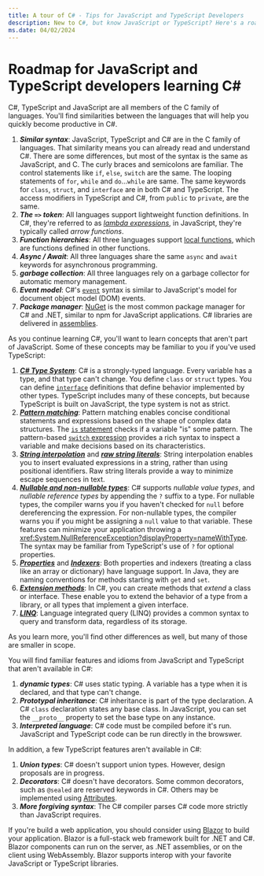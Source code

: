 ```yaml
---
title: A tour of C# - Tips for JavaScript and TypeScript Developers
description: New to C#, but know JavaScript or TypeScript? Here's a roadmap of what's familiar, and new features you'll learn in C#
ms.date: 04/02/2024
---
```

# Roadmap for JavaScript and TypeScript developers learning C\#

C#, TypeScript and JavaScript are all members of the C family of languages. You'll find similarities between the languages that will help you quickly become productive in C#.

1. ***Similar syntax***: JavaScript, TypeScript and C# are in the C family of languages. That similarity means you can already read and understand C#. There are some differences, but most of the syntax is the same as JavaScript, and C. The curly braces and semicolons are familiar. The control statements like `if`, `else`, `switch` are the same. The looping statements of `for`, `while` and `do`...`while` are same. The same keywords for `class`, `struct`, and `interface` are in both C# and TypeScript. The access modifiers in TypeScript and C#, from `public` to `private`, are the same.
1. ***The `=>` token***: All languages support lightweight function definitions. In C#, they're referred to as [*lambda expressions*](../language-reference/operators/lambda-expressions.md), in JavaScript, they're typically called *arrow functions*.
1. ***Function hierarchies***: All three languages support [local functions](../programming-guide/classes-and-structs/local-functions.md), which are functions defined in other functions.
1. ***Async / Await***: All three languages share the same `async` and `await` keywords for asynchronous programming.
1. ***garbage collection***: All three languages rely on a garbage collector for automatic memory management.
1. ***Event model***: C#'s [`event`](../events-overview.md) syntax is similar to JavaScript's model for document object model (DOM) events.
1. ***Package manager***: [NuGet](https://nuget.org) is the most common package manager for C# and .NET, similar to npm for JavaScript applications. C# libraries are delivered in [assemblies](../../standard/assembly/index.md).

As you continue learning C#, you'll want to learn concepts that aren't part of JavaScript. Some of these concepts may be familiar to you if you've used TypeScript:

1. [***C# Type System***](../fundamentals/types/index.md): C# is a strongly-typed language. Every variable has a type, and that type can't change. You define `class` or `struct` types. You can define [`interface`](../fundamentals/types/interfaces.md) definitions that define behavior implemented by other types. TypeScript includes many of these concepts, but because TypeScript is built on JavaScript, the type system is not as strict.
1. [***Pattern matching***](../fundamentals/functional/pattern-matching.md): Pattern matching enables concise conditional statements and expressions based on the shape of complex data structures. The [`is` statement](../language-reference/operators/is.md) checks if a variable "is" some pattern. The pattern-based [`switch` expression](../language-reference/operators/switch-expression.md) provides a rich syntax to inspect a variable and make decisions based on its characteristics.
1. [***String interpolation***](../language-reference/tokens/interpolated.md) and [***raw string literals***](../language-reference/builtin-types/reference-types.md#string-literals): String interpolation enables you to insert evaluated expressions in a string, rather than using positional identifiers. Raw string literals provide a way to minimize escape sequences in text.
1. [***Nullable and non-nullable types***](../nullable-references.md): C# supports *nullable value types*, and *nullable reference types* by appending the `?` suffix to a type. For nullable types, the compiler warns you if you haven't checked for `null` before dereferencing the expression. For non-nullable types, the compiler warns you if you might be assigning a `null` value to that variable. These features can minimize your application throwing a <xref:System.NullReferenceException?displayProperty=nameWithType>. The syntax may be familiar from TypeScript's use of `?` for optional properties.
1. [***Properties***](../properties.md) and [***Indexers***](../indexers.md): Both properties and indexers (treating a class like an array or dictionary) have language support. In Java, they are naming conventions for methods starting with `get` and `set`.
1. [***Extension methods***](../programming-guide/classes-and-structs/extension-methods.md):  In C#, you can create methods that *extend* a class or interface. These enable you to extend the behavior of a type from a library, or all types that implement a given interface.
1. [***LINQ***](../linq/index.md): Language integrated query (LINQ) provides a common syntax to query and transform data, regardless of its storage.

As you learn more, you'll find other differences as well, but many of those are smaller in scope.

You will find familiar features and idioms from JavaScript and TypeScript that aren't available in C#:

1. ***dynamic types***: C# uses static typing. A variable has a type when it is declared, and that type can't change.
1. ***Prototypal inheritance***: C# inheritance is part of the type declaration. A C# `class` declaration states any base class. In JavaScript, you can set the `__proto__` property to set the base type on any instance.
1. ***Interpreted language***: C# code must be compiled before it's run. JavaScript and TypeScript code can be run directly in the browswer.

In addition, a few TypeScript features aren't available in C#:

1. ***Union types***: C# doesn't support union types. However, design proposals are in progress.
1. ***Decorators***: C# doesn't have decorators. Some common decorators, such as `@sealed` are reserved keywords in C#. Others may be implemented using [Attributes](../language-reference/attributes/general.md).
1. ***More forgiving syntax***: The C# compiler parses C# code more strictly than JavaScript requires.

If you're build a web application, you should consider using [Blazor](/aspnet/core/blazor/index.md) to build your application. Blazor is a full-stack web framework built for .NET and C#. Blazor components can run on the server, as .NET assemblies, or on the client using WebAssembly. Blazor supports interop with your favorite JavaScript or TypeScript libraries.
